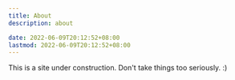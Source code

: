 ```yaml
---
title: About
description: about

date: 2022-06-09T20:12:52+08:00
lastmod: 2022-06-09T20:12:52+08:00
---
```


This is a site under construction. Don't take things too seriously. :)
